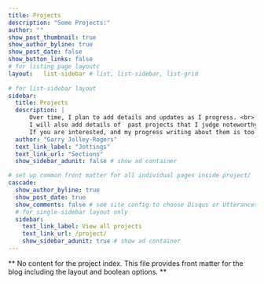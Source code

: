 ```yaml
---
title: Projects
description: "Some Projects:"
author: ""
show_post_thumbnail: true
show_author_byline: true
show_post_date: false
show_button_links: false
# for listing page layoutc
layout:   list-sidebar # list, list-sidebar, list-grid  
 
# for list-sidebar layout
sidebar: 
  title: Projects
  description: |
      Over time, I plan to add details and updates as I progress. <br>
      I will also add details of  past projects that I judge noteworthy. <br>  
      If you are interested, and my progress writing about them is too slow, then get in [touch](/contact/).
  author: "Garry Jolley-Rogers"
  text_link_label: "Jottings"
  text_link_url: "Sections"
  show_sidebar_adunit: false # show ad container

# set up common front matter for all individual pages inside project/
cascade:    
  show_author_byline: true
  show_post_date: true
  show_comments: false # see site config to choose Disqus or Utterances
  # for single-sidebar layout only
  sidebar:
    text_link_label: View all projects
    text_link_url: /project/
    show_sidebar_adunit: true # show ad container
---
```


** No content for the project index. This file provides front matter for the blog including the layout and boolean options. **
 